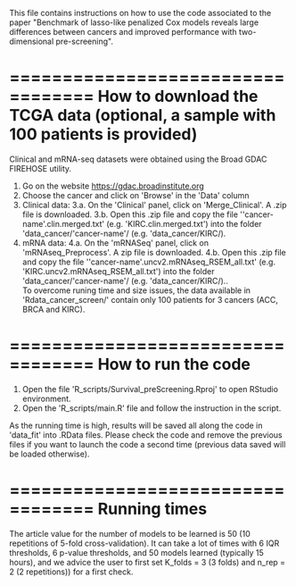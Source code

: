This file contains instructions on how to use the code associated to the paper "Benchmark of lasso-like penalized Cox models reveals large differences between cancers and improved performance with two-dimensional pre-screening".

==================================
How to download the TCGA data (optional, a sample with 100 patients is provided)
==================================

Clinical and mRNA-seq datasets were obtained using the Broad GDAC FIREHOSE utility.

1. Go on the website https://gdac.broadinstitute.org
2. Choose the cancer and click on 'Browse' in the 'Data' column
3. Clinical data:
	3.a. On the 'Clinical' panel, click on 'Merge_Clinical'. A .zip file is downloaded.
	3.b. Open this .zip file and copy the file ''cancer-name'.clin.merged.txt' 
	(e.g. 'KIRC.clin.merged.txt') into the folder 'data_cancer/'cancer-name'/ (e.g. 'data_cancer/KIRC/).
4. mRNA data:
	4.a. On the 'mRNASeq' panel, click on 'mRNAseq_Preprocess'. A zip file is downloaded.
	4.b. Open this .zip file and copy the file ''cancer-name'.uncv2.mRNAseq_RSEM_all.txt' 
	(e.g. 'KIRC.uncv2.mRNAseq_RSEM_all.txt') into the folder 'data_cancer/'cancer-name'/ (e.g. 'data_cancer/KIRC/)..	
To overcome runing time and size issues, the data available in 'Rdata_cancer_screen/' contain only 100 patients for 3 cancers (ACC, BRCA and KIRC).
	
==================================
How to run the code 
==================================

1. Open the file 'R_scripts/Survival_preScreening.Rproj' to open RStudio environment.
2. Open the 'R_scripts/main.R' file and follow the instruction in the script. 

As the running time is high, results will be saved all along the code in 'data_fit' into .RData files. Please check the code and remove the previous files if you want to launch the code a second time (previous data saved will be loaded otherwise). 

==================================
Running times 
==================================

The article value for the number of models to be learned is 50 (10 repetitions of 5-fold cross-validation). It can take a lot of times with 6 IQR thresholds, 6 p-value thresholds, and 50 models learned (typically 15 hours), and we advice the user to first set K_folds = 3 (3 folds) and n_rep = 2 (2 repetitions)) for a first check.
